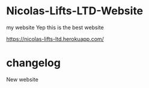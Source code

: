 # Nicolas-Lifts-LTD-Website
my website
Yep this is the best website


https://nicolas-lifts-ltd.herokuapp.com/



# changelog
New website


